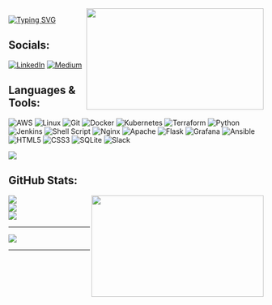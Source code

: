 <img src="https://www.opcito.com/hs-fs/hubfs/DevOps-CI-CD_03.gif?width=600&height=400&name=DevOps-CI-CD_03.gif" align="right" width="350" height="200">

[![Typing SVG](http://readme-typing-svg.herokuapp.com?font=Fredoka+One&size=30&pause=1000&color=EAC000&width=435&lines=Hi+there+%F0%9F%91%8B+I'm+Fatih;Welcome+to+my+GitHub+page)](https://git.io/typing-svg)

## Socials:
[![LinkedIn](https://img.shields.io/badge/linkedin-%230077B5.svg?style=for-the-badge&logo=linkedin&logoColor=white)](https://linkedin.com/in/fatihabdioglu) [![Medium](https://img.shields.io/badge/Medium-12100E?style=for-the-badge&logo=medium&logoColor=white)](https://medium.com/@f.abdioglu) 
## Languages & Tools:
![AWS](https://img.shields.io/badge/AWS-%23FF9900.svg?style=for-the-badge&logo=amazon-aws&logoColor=white)
![Linux](https://img.shields.io/badge/Linux-FCC624?style=for-the-badge&logo=linux&logoColor=black)
![Git](https://img.shields.io/badge/git-%23F05033.svg?style=for-the-badge&logo=git&logoColor=white)
![Docker](https://img.shields.io/badge/docker-%230db7ed.svg?style=for-the-badge&logo=docker&logoColor=white)
![Kubernetes](https://img.shields.io/badge/kubernetes-%23326ce5.svg?style=for-the-badge&logo=kubernetes&logoColor=white)
![Terraform](https://img.shields.io/badge/terraform-%235835CC.svg?style=for-the-badge&logo=terraform&logoColor=white)
![Python](https://img.shields.io/badge/python-3670A0?style=for-the-badge&logo=python&logoColor=ffdd54)
![Jenkins](https://img.shields.io/badge/jenkins-%232C5263.svg?style=for-the-badge&logo=jenkins&logoColor=white)
![Shell Script](https://img.shields.io/badge/shell_script-%23121011.svg?style=for-the-badge&logo=gnu-bash&logoColor=white)
![Nginx](https://img.shields.io/badge/nginx-%23009639.svg?style=for-the-badge&logo=nginx&logoColor=white)
![Apache](https://img.shields.io/badge/apache-%23D42029.svg?style=for-the-badge&logo=apache&logoColor=white)
![Flask](https://img.shields.io/badge/flask-%23000.svg?style=for-the-badge&logo=flask&logoColor=white)
![Grafana](https://img.shields.io/badge/grafana-%23F46800.svg?style=for-the-badge&logo=grafana&logoColor=white)
![Ansible](https://img.shields.io/badge/ansible-%231A1918.svg?style=for-the-badge&logo=ansible&logoColor=white)
![HTML5](https://img.shields.io/badge/html5-%23E34F26.svg?style=for-the-badge&logo=html5&logoColor=white)
![CSS3](https://img.shields.io/badge/css3-%231572B6.svg?style=for-the-badge&logo=css3&logoColor=white)
![SQLite](https://img.shields.io/badge/sqlite-%2307405e.svg?style=for-the-badge&logo=sqlite&logoColor=white)
![Slack](https://img.shields.io/badge/Slack-4A154B?style=for-the-badge&logo=slack&logoColor=white)

![](https://komarev.com/ghpvc/?username=your-github-fatihabdioglu)
## GitHub Stats:
<img src="https://media3.giphy.com/media/qgQUggAC3Pfv687qPC/giphy.gif?cid=790b76114acbabb2a6dff2fdf3d3b138e89c8f25cb1fa941&rid=giphy.gif&ct=g" align="right" width="340" height="200">

![](https://github-readme-stats.vercel.app/api?username=fatihabdioglu&theme=vue&hide_border=false&include_all_commits=true&count_private=true)<br/>
![](https://github-readme-streak-stats.herokuapp.com/?user=fatihabdioglu&theme=vue&hide_border=false)<br/>
![](https://github-readme-stats.vercel.app/api/top-langs/?username=fatihabdioglu&theme=vue&hide_border=false&include_all_commits=true&count_private=true&layout=compact)

---
[![](https://visitcount.itsvg.in/api?id=fatihabdioglu&icon=0&color=0)](https://visitcount.itsvg.in)

<!-- Proudly created with GPRM ( https://gprm.itsvg.in ) -->
---
